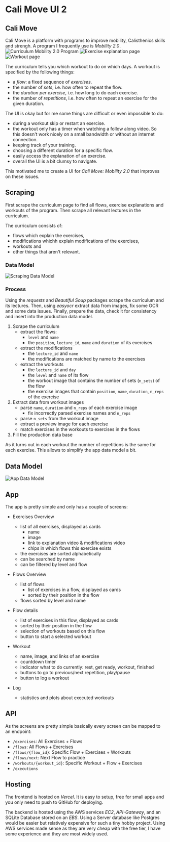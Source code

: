 # Cali Move UI 2

## Cali Move
Cali Move is a platform with programs to improve mobility, Calisthenics skills and strengh. A program I frequently use is _Mobility 2.0_.
![Curriculum Mobility 2.0 Program](images/calimove-mobility-curriculum.png)
![Exercise explanation page](images/calimove-exercise-explanation-page.png)
![Workout page](images/calimove-workout-page.png)

The curriculum tells you which workout to do on which days. A workout is specified by the following things:

* a _flow_: a fixed sequence of _exercises_.
* the number of _sets_, i.e. how often to repeat the flow.
* the _duration per exercise_, i.e. how long to do each exercise.
* the number of _repetitions_, i.e. how often to repeat an exercise for the given duration.

The UI is okay but for me some things are difficult or even impossible to do:
* during a workout skip or restart an exercise.
* the workout only has a timer when watching a follow along video. So this doesn't work nicely on a small bandwidth or without an internet connection.
* keeping track of your training.
* choosing a different duration for a specific flow.
* easily access the explanation of an exercise.
* overall the UI is a bit clumsy to navigate.

This motivated me to create a UI for _Cali Move: Mobility 2.0_ that improves on these issues.


## Scraping
First scrape the curriculum page to find all flows, exercise explanations and workouts of the program. Then scrape all relevant lectures in the curriculum.

The curriculum consists of:

* flows which explain the exercises,
* modifications whichh explain modifications of the exercises,
* workouts and
* other things that aren't relevant.

### Data Model

![Scraping Data Model](images/scraping-data-model.png)

### Process
Using the _requests_ and _Beautiful Soup_ packages scrape the curriculum and its lectures. Then, using _easyocr_ extract data from images, fix some OCR and some data issues. Finally, prepare the data, check it for consistency and insert into the production data model.

1. Scrape the curriculum
   * extract the flows:
     * `level` and `name`
     * the `position`, `lecture_id`, `name` and `duration` of its exercises
   * extract the modifications
     * the `lecture_id` and `name`
     * the modifications are matched by name to the exercises
   * extract the workouts
     * the `lecture_id` and `day`
     * the `level` and `name` of its flow
     * the workout image that contains the number of sets (`n_sets`) of the flow
     * the exercise images that contain `position`, `name`, `duration`, `n_reps` of the exercise
2. Extract data from workout images
   * parse `name`, `duration` and `n_reps` of each exercise image
     * fix incorrectly parsed exercise names and `n_reps`
   * parse `n_sets` from the workout image
   * extract a preview image for each exercise
   * match exercises in the workouts to exercises in the flows
3. Fill the production data base

As it turns out in each workout the number of repetitions is the same for each exercise. This allows to simplify the app data model a bit.


## Data Model

![App Data Model](images/app-data-model.png)


## App

The app is pretty simple and only has a couple of screens:

* Exercises Overview
  * list of all exercises, displayed as cards
    * name
    * image
    * link to explanation video & modifications video
    * chips in which flows this exercise exists
  * the exercises are sorted alphabetically
  * can be searched by name
  * can be filtered by level and flow

* Flows Overview
  * list of flows
    * list of exercises in a flow, displayed as cards
    * sorted by their position in the flow
  * flows sorted by level and name
  
* Flow details
  * list of exercises in this flow, displayed as cards
  * sorted by their position in the flow
  * selection of workouts based on this flow
  * button to start a selected workout

* Workout
  * name, image, and links of an exercise
  * countdown timer
  * indicator what to do currently: rest, get ready, workout, finished
  * buttons to go to previous/next repetition, play/pause
  * button to log a workout

* Log
  * statistics and plots about executed workouts


## API

As the screens are pretty simple basically every screen can be mapped to an endpoint:

* `/exercises`: All Exercises + Flows
* `/flows`: All Flows + Exercises 
* `/flows/{flow_id}`: Specific Flow + Exercises + Workouts
* `/flows/next`: Next Flow to practice
* `/workouts/{workout_id}`: Specific Workout + Flow + Exercises
* `/executions`


## Hosting

The frontend is hosted on _Vercel_. It is easy to setup, free for small apps and you only need to push to GitHub for deploying.

The backend is hosted using the AWS services _EC2_, _API-Gateway_, and an SQLite Database stored on an _EBS_. Using a Server database like Postgres would be easier but relatively expensive for such a tiny hobby project. Using AWS services made sense as they are very cheap with the free tier, I have some experience and they are most widely used.
